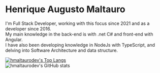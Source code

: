 # Henrique Augusto Maltauro

I'm Full Stack Developer, working with this focus since 2021 and as a developer since 2016.  
My main knowledge in the back-end is with .net C# and front-end with Angular.  
I have also been developing knowledge in NodeJs with TypeScript, and delving into Software Architecture and data structure.    

[![hmaltaurodev's Top Langs](https://github-readme-stats.vercel.app/api/top-langs/?username=hmaltaurodev&layout=compact&theme=github_dark&hide=dart,java,swift,kotlin,objective-c)](https://github.com/hmaltaurodev/github-readme-stats)  
![hmaltaurodev's GitHub stats](https://github-readme-stats.vercel.app/api?username=hmaltaurodev&show_icons=true&theme=github_dark)  

